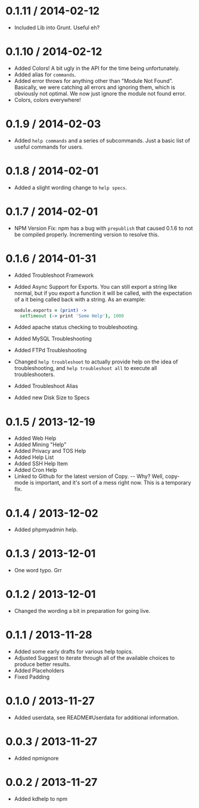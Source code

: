 # 0.1.11 / 2014-02-12

- Included Lib into Grunt. Useful eh?

# 0.1.10 / 2014-02-12

- Added Colors! A bit ugly in the API for the time being unfortunately.
- Added alias for `commands`.
- Added error throws for anything other than "Module Not Found". Basically, we
  were catching all errors and ignoring them, which is obviously not optimal. We
  now just ignore the module not found error.
- Colors, colors everywhere!

# 0.1.9 / 2014-02-03

- Added `help commands` and a series of subcommands. Just a basic list of useful
  commands for users.

# 0.1.8 / 2014-02-01

- Added a slight wording change to `help specs`.

# 0.1.7 / 2014-02-01

- NPM Version Fix:
  npm has a bug with `prepublish` that caused 0.1.6 to not be compiled properly.
  Incrementing version to resolve this.

# 0.1.6 / 2014-01-31

- Added Troubleshoot Framework
- Added Async Support for Exports. You can still export a string like normal,
  but if you export a function it will be called, with the expectation of a
  it being called back with a string. As an example:

  ```CoffeeScript
  module.exports = (print) ->
    setTimeout (-> print 'Some Help'), 1000
  ```
- Added apache status checking to troubleshooting.
- Added MySQL Troubleshooting
- Added FTPd Troubleshooting
- Changed `help troubleshoot` to actually provide help on the idea of
  troubleshooting, and `help troubleshoot all` to execute all troubleshooters.
- Added Troubleshoot Alias
- Added new Disk Size to Specs

# 0.1.5 / 2013-12-19

- Added Web Help
- Added Mining "Help"
- Added Privacy and TOS Help
- Added Help List
- Added SSH Help Item
- Added Cron Help
- Linked to Github for the latest version of Copy. -- Why? Well, copy-mode is
  important, and it's sort of a mess right now. This is a temporary fix.

# 0.1.4 / 2013-12-02

- Added phpmyadmin help.

# 0.1.3 / 2013-12-01

- One word typo. Grr

# 0.1.2 / 2013-12-01

- Changed the wording a bit in preparation for going live.

# 0.1.1 / 2013-11-28

- Added some early drafts for various help topics.
- Adjusted Suggest to iterate through all of the available choices to produce
  better results.
- Added Placeholders
- Fixed Padding

# 0.1.0 / 2013-11-27

- Added userdata, see README#Userdata for additional information.

# 0.0.3 / 2013-11-27

- Added npmignore

# 0.0.2 / 2013-11-27

- Added kdhelp to npm
